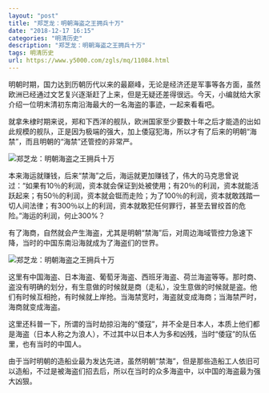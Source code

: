 ```yaml
---
layout: "post"
title: "郑芝龙：明朝海盗之王拥兵十万"
date: "2018-12-17 16:15"
categories: "明清历史"
description: "郑芝龙：明朝海盗之王拥兵十万"
tags: 明清历史
url: https://www.y5000.com/zgls/mq/11084.html
---
```






明朝时期，国力达到历朝历代以来的最巅峰，无论是经济还是军事等各方面，虽然欧洲已经通过文艺复兴逐渐赶了上来，但是无疑还差得很远。今天，小编就给大家介绍一位明末清初东南沿海最大的一名海盗的事迹，一起来看看吧。

就拿朱棣时期来说，郑和下西洋的舰队，欧洲国家至少要数十年之后才能造的出如此规模的舰队，正是因为极端的强大，加上倭寇犯海，所以才有了后来的明朝“海禁”，而且明朝的“海禁”还管控的非常严。

![郑芝龙：明朝海盗之王拥兵十万](/uploads/allimg/170117/6-1F11G511022M.JPG)

本来海运就赚钱，后来“禁海”之后，海运就更加赚钱了，伟大的马克思曾说过：“如果有10％的利润，资本就会保证到处被使用；有20％的利润，资本就能活跃起来；有50％的利润，资本就会铤而走险；为了100％的利润，资本就敢践踏一切人间法律；有300％以上的利润，资本就敢犯任何罪行，甚至去冒绞首的危险。”海运的利润，何止300%？

有了海商，自然就会产生海盗，尤其是明朝“禁海”后，对周边海域管控力急速下降，当时的中国东南沿海就成为了海盗们的世界。

![郑芝龙：明朝海盗之王拥兵十万](/uploads/allimg/170117/6-1F11G511505F.JPG)

这里有中国海盗、日本海盗、葡萄牙海盗、西班牙海盗、荷兰海盗等等。那时商、盗没有明确的划分，有生意做的时候就是商（走私），没生意做的时候就是盗。他们有时候互相抢，有时候就上岸抢。当海禁宽时，海盗就变成海商；当海禁严时，海商就变成海盗。

这里还科普一下，所谓的当时劫掠沿海的“倭寇”，并不全是日本人，本质上他们都是海盗（日本人称之为浪人），不过其中以日本人为多和凶残，当时“倭寇”的队伍里，也有当时的中国人。

由于当时明朝的造船业最为发达先进，虽然明朝“禁海”，但是那些造船工人依旧可以造船，不过是被海盗们招去后，所以在当时的众多海盗中，以中国的海盗最为强大凶狠。
